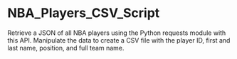 # NBA_Players_CSV_Script
Retrieve a JSON of all NBA players using the Python requests module with this API. Manipulate the data to create a CSV file with the player ID, first and last name, position, and full team name.
